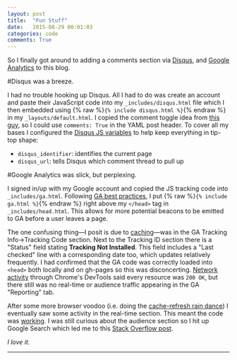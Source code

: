 ```yaml
---
layout: post
title:  "Fun Stuff"
date:   2015-08-29 00:01:03
categories: code
comments: True
---
```


So I finally got around to adding a comments section via [Disqus][disqus], and [Google Analytics][ga] to this blog.

#Disqus was a breeze.

I had no trouble hooking up Disqus. All I had to do was create an account and paste their JavaScript code into my `_includes/disqus.html` file which I then embedded using {% raw %}`{% include disqus.html %}`{% endraw %} in my `_layouts/default.html`. I copied the comment toggle idea from [this guy][niceguysmile], so I could use `comments: True` in the YAML post header. To cover all my bases I configured the [Disqus JS variables][dq-js] to help keep everything in tip-top shape:

* `disqus_identifier`: identifies the current page
* `disqus_url`: tells Disqus which comment thread to pull up

#Google Analytics was slick, but perplexing.

I signed in/up with my Google account and copied the JS tracking code into `_includes/ga.html`. Following [GA best practices][ga-best], I put {% raw %}`{% include ga.html %}`{% endraw %} right above my `</head>` tag in `_includes/head.html`. This allows for more potential beacons to be emitted to GA before a user leaves a page.

The one confusing thing—I posit is due to [caching][tpp2]—was in the GA Tracking Info→Tracking Code section. Next to the Tracking ID section there is a "Status" field stating **Tracking Not Installed**. This field includes a "Last checked" line with a corresponding date too, which updates relatively frequently. I had confirmed that the GA code was correctly loaded into `<head>` both locally and on gh-pages so this was disconcerting. [Network activity][tpp1] through Chrome's DevTools said every resource was `200 OK`, but there still was no real-time or audience traffic appearing in the GA "Reporting" tab.

After some more browser voodoo (i.e. doing the [cache-refresh rain dance][tpp3]) I eventually saw some activity in the real-time section. This meant the code was [working][tpp4]. I was still curious about the audience section so I hit up Google Search which led me to this [Stack Overflow post][ga-pls].

_I love it._

---

[disqus]: https://disqus.com/
[ga]: http://www.google.com/analytics
[niceguysmile]: http://joshualande.com/jekyll-github-pages-poole/
[dq-js]: https://help.disqus.com/customer/portal/articles/472098-javascript-configuration-variables
[tpp1]: http://theprofoundprogrammer.com/post/29329214871/text-http11-200-ok-photograph-of-a-repair
[ga-best]: https://support.google.com/analytics/answer/1008080
[tpp2]: http://theprofoundprogrammer.com/post/36566210581/text-have-you-tried-clearing-your-cache
[tpp3]: http://theprofoundprogrammer.com/post/33379901950/text-please-dont-make-me-do-this-again
[tpp4]: http://theprofoundprogrammer.com/post/25966111813/text-i-fucking-hate-this-i-hate-everything
[ga-pls]: http://stackoverflow.com/q/16952379
